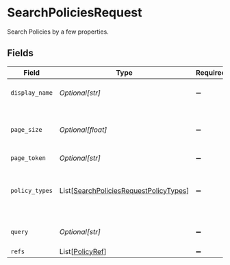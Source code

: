 # SearchPoliciesRequest

Search Policies by a few properties.


## Fields

| Field                                                                                                                                                       | Type                                                                                                                                                        | Required                                                                                                                                                    | Description                                                                                                                                                 |
| ----------------------------------------------------------------------------------------------------------------------------------------------------------- | ----------------------------------------------------------------------------------------------------------------------------------------------------------- | ----------------------------------------------------------------------------------------------------------------------------------------------------------- | ----------------------------------------------------------------------------------------------------------------------------------------------------------- |
| `display_name`                                                                                                                                              | *Optional[str]*                                                                                                                                             | :heavy_minus_sign:                                                                                                                                          | Search for policies with a case insensitive match on the display name.                                                                                      |
| `page_size`                                                                                                                                                 | *Optional[float]*                                                                                                                                           | :heavy_minus_sign:                                                                                                                                          | The pageSize where 0 <= pageSize <= 100. Values < 10 will be set to 10. A value of 0 returns the default page size (currently 25)                           |
| `page_token`                                                                                                                                                | *Optional[str]*                                                                                                                                             | :heavy_minus_sign:                                                                                                                                          | The pageToken field.                                                                                                                                        |
| `policy_types`                                                                                                                                              | List[[SearchPoliciesRequestPolicyTypes](../../models/shared/searchpoliciesrequestpolicytypes.md)]                                                           | :heavy_minus_sign:                                                                                                                                          | The policy type to search on. This can be POLICY_TYPE_GRANT, POLICY_TYPE_REVOKE, POLICY_TYPE_CERTIFY, POLICY_TYPE_ACCESS_REQUEST, or POLICY_TYPE_PROVISION. |
| `query`                                                                                                                                                     | *Optional[str]*                                                                                                                                             | :heavy_minus_sign:                                                                                                                                          | Query the policies with a fuzzy search on display name and description.                                                                                     |
| `refs`                                                                                                                                                      | List[[PolicyRef](../../models/shared/policyref.md)]                                                                                                         | :heavy_minus_sign:                                                                                                                                          | The refs field.                                                                                                                                             |